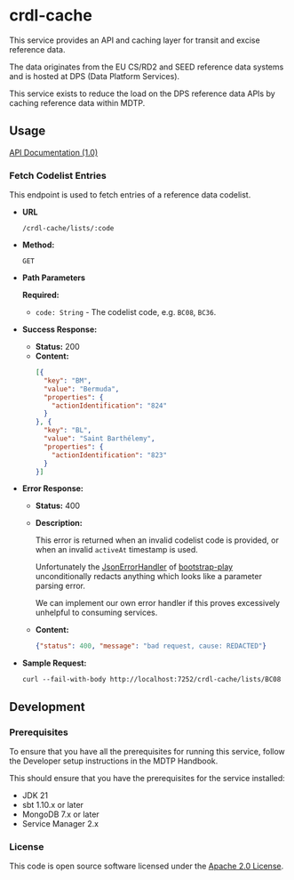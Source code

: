 # crdl-cache

This service provides an API and caching layer for transit and excise reference data.

The data originates from the EU CS/RD2 and SEED reference data systems and is hosted at DPS (Data Platform Services).

This service exists to reduce the load on the DPS reference data APIs by caching reference data within MDTP.

## Usage

[API Documentation (1.0)](https://redocly.github.io/redoc/?url=https%3A%2F%2Fcdn.jsdelivr.net%2Fgh%2Fhmrc%2Fcrdl-cache%40main%2Fpublic%2Fapi%2F1.0%2Fopenapi.yaml)

### Fetch Codelist Entries

This endpoint is used to fetch entries of a reference data codelist.

* **URL**

  `/crdl-cache/lists/:code`

* **Method:**

  `GET`

* **Path Parameters**

  **Required:**

    * `code: String` - The codelist code, e.g. `BC08`, `BC36`.

<!-- The `activeAt` parameter is undocumented for now as we await historical data bugfixes at DPS
* **Query Parameters**

  **Optional:**

    * `activeAt: Instant` - The timestamp at which to view entries. If omitted the current timestamp is used.
-->

* **Success Response:**
    * **Status:** 200 <br/>
    * **Content:**
        ```json
        [{
          "key": "BM",
          "value": "Bermuda",
          "properties": {
            "actionIdentification": "824"
          }
        }, {
          "key": "BL",
          "value": "Saint Barthélemy",
          "properties": {
            "actionIdentification": "823"
          }
        }]
        ```

* **Error Response:**

    * **Status:** 400

    * **Description:**

      This error is returned when an invalid codelist code is provided, or when an invalid `activeAt` timestamp is used.

      Unfortunately the [JsonErrorHandler](https://github.com/hmrc/bootstrap-play/blob/466657a13dec046a94ace9d3138dde33bead82e3/bootstrap-backend-play-30/src/main/scala/uk/gov/hmrc/play/bootstrap/backend/http/JsonErrorHandler.scala) of [bootstrap-play](https://github.com/hmrc/bootstrap-play) unconditionally redacts anything which looks like a parameter parsing error.

      We can implement our own error handler if this proves excessively unhelpful to consuming services.

    * **Content:**
      ```json
      {"status": 400, "message": "bad request, cause: REDACTED"}
      ```

* **Sample Request:**

  ```shell
  curl --fail-with-body http://localhost:7252/crdl-cache/lists/BC08 
  ```

## Development

### Prerequisites

To ensure that you have all the prerequisites for running this service, follow the Developer setup instructions in the MDTP Handbook.

This should ensure that you have the prerequisites for the service installed:

* JDK 21
* sbt 1.10.x or later
* MongoDB 7.x or later
* Service Manager 2.x

### License

This code is open source software licensed under the [Apache 2.0 License]("http://www.apache.org/licenses/LICENSE-2.0.html").
